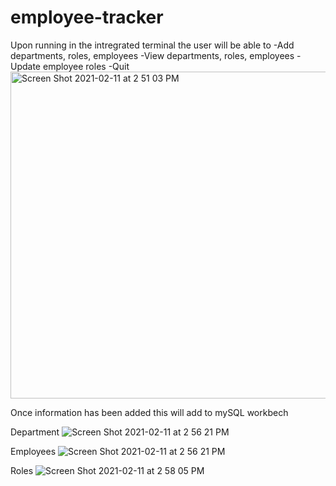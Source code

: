# employee-tracker

Upon running in the intregrated terminal the user will be able to 
-Add departments, roles, employees
-View departments, roles, employees
-Update employee roles
-Quit
<img width="523" alt="Screen Shot 2021-02-11 at 2 51 03 PM" src="https://user-images.githubusercontent.com/70174557/107708644-aaa8da00-6c78-11eb-85a4-365320e85b5b.png">


Once information has been added  this will add to mySQL workbech


Department
![Screen Shot 2021-02-11 at 2 56 21 PM](https://user-images.githubusercontent.com/70174557/107709030-6407af80-6c79-11eb-898b-06c88a1dd392.png)

Employees
![Screen Shot 2021-02-11 at 2 56 21 PM](https://user-images.githubusercontent.com/70174557/107709094-7bdf3380-6c79-11eb-86a8-4e86a1414075.png)

Roles
![Screen Shot 2021-02-11 at 2 58 05 PM](https://user-images.githubusercontent.com/70174557/107709139-96b1a800-6c79-11eb-9f01-0e5fd10ee7d9.png)
